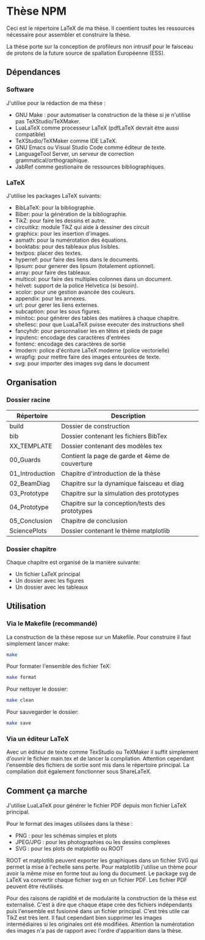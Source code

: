 # Thèse NPM

Ceci est le répertoire LaTeX de ma thèse. Il coentient toutes les ressources nécessaire pour assembler et construire la thèse.

La thèse porte sur la conception de profileurs non intrusif pour le faisceau de protons de la future source de spallation Européenne (ESS).

## Dépendances

### Software

J'utilise pour la rédaction de ma thèse :

- GNU Make : pour automatiser la construction de la thèse si je n'utilise pas TeXStudio/TeXMaker.
- LuaLaTeX comme processeur LaTeX (pdfLaTeX devrait être aussi compatible)
- TeXStudio/TeXMaker comme IDE LaTeX.
- GNU Emacs ou Visual Studio Code comme éditeur de texte.
- LanguageTool Server, un serveur de correction grammatical/orthographique.
- JabRef comme gestionaire de ressources bibliographiques.

### LaTeX

J'utilise les packages LaTeX suivants:

- BibLaTeX: pour la bibliographie.
- Biber: pour la génération de la bibliographie.
- TikZ: pour faire les dessins et autre.
- circuitikz: module TikZ qui aide à dessiner des circuit
- graphicx: pour les insertion d'images.
- asmath: pour la numérotation des équations.
- booktabs: pour des tableaux plus lisibles.
- textpos: placer des textes.
- hyperref: pour faire des liens dans le documents.
- lipsum: pour generer des lipsum (totalement optionnel).
- array: pour faire des tableaux.
- multicol: pour faire des multiples colonnes dans un document.
- helvet: support de la police Helvetica (si besoin).
- xcolor: pour une gestion avancée des couleurs.
- appendix: pour les annexes.
- url: pour gerer les liens externes.
- subcaption: pour les sous figures.
- minitoc: pour générer des tables des matières à chaque chapitre.
- shellesc: pour que LuaLaTeX puisse executer des instructions shell
- fancyhdr: pour personnaliser les en têtes et pieds de page
- inputenc: encodage des caractères d'entrées
- fontenc: encodage des caractères de sortie
- lmodern: police d'écriture LaTeX moderne (police vectorielle)
- wrapfig: pour mettre faire des images entourées de texte.
- svg: pour importer des images svg dans le document

## Organisation

### Dossier racine

| Répertoire      | Description                                     |
|-----------------|-------------------------------------------------|
| build           | Dossier de construction                         |
| bib             | Dossier contenant les fichiers BibTex           |
| XX_TEMPLATE     | Dossier contenant des modèles tex               |
| 00_Guards       | Contient la page de garde et 4ème de couverture |
| 01_Introduction | Chapitre d'introduction de la thèse             |
| 02_BeamDiag     | Chapitre sur la dynamique faisceau et diag      |
| 03_Prototype    | Chapitre sur la simulation des prototypes       |
| 04_Prototype    | Chapitre sur la conception/tests des prototypes |
| 05_Conclusion   | Chapitre de conclusion                          |
| SciencePlots    | Dossier contenant le thème matplotlib           |

### Dossier chapitre

Chaque chapitre est organisé de la manière suivante:

- Un fichier LaTeX principal
- Un dossier avec les figures
- Un dossier avec les tableaux

## Utilisation

### Via le Makefile (recommandé)

La construction de la thèse repose sur un Makefile. Pour construire il faut simplement lancer make:

```sh
make
```

Pour formater l'ensemble des fichier TeX:

```sh
make format
```

Pour nettoyer le dossier:

```sh
make clean
```

Pour sauvegarder le dossier:

```sh
make save
```

### Via un éditeur LaTeX

Avec un éditeur de texte comme TexStudio ou TeXMaker il suffit simplement d'ouvrir le fichier main.tex et de lancer la compilation. Attention cependant l'ensemble des fichiers de sortie sont mis dans le répertoire principal. La compilation doit également fonctionner sous ShareLaTeX.

## Comment ça marche

J'utilise LuaLaTeX pour générer le fichier PDF depuis mon fichier LaTeX principal.

Pour le format des images utilisées dans la thèse :

- PNG : pour les schémas simples et plots
- JPEG/JPG : pour les photographies ou les dessins complexes
- SVG : pour les plots de matplotlib ou ROOT

ROOT et matplotlib peuvent exporter les graphiques dans un fichier SVG qui permet la mise à l'echelle sans perte. Pour matplotlib j'utilise un thème pour avoir la même mise en forme tout au long du document. Le package svg de LaTeX va convertir chaque fichier svg en un fichier PDF. Les fichier PDF peuvent être réutilisés.

Pour des raisons de rapidité et de modularité la construction de la thèse est externalisé. C'est à dire que chaque étape crée des fichiers indépendants puis l'ensemble est fusionné dans un fichier principal. C'est très utile car TikZ est très lent. Il faut cependant bien supprimer les images intermédiaires si les originales ont été modifiées. Attention la numérotation des images n'a pas de rapport avec l'ordre d'apparition dans la thèse.